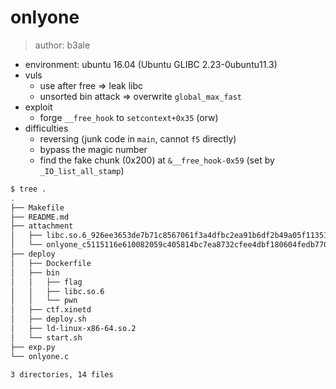 # onlyone

> author: b3ale

- environment: ubuntu 16.04 (Ubuntu GLIBC 2.23-0ubuntu11.3)
- vuls
    - use after free => leak libc
    - unsorted bin attack => overwrite `global_max_fast`
- exploit
    - forge `__free_hook` to `setcontext+0x35` (orw)
- difficulties
    - reversing (junk code in `main`, cannot `f5` directly)
    - bypass the magic number
    - find the fake chunk (0x200) at `&__free_hook-0x59` (set by `_IO_list_all_stamp`)

```bash
$ tree .
.
├── Makefile
├── README.md
├── attachment
│   ├── libc.so.6_926ee3653de7b71c8567061f3a4dfbc2ea91b6df2b49a05f11351fe1addf20cf
│   └── onlyone_c5115116e610082059c405814bc7ea8732cfee4dbf180604fedb770b729a824a
├── deploy
│   ├── Dockerfile
│   ├── bin
│   │   ├── flag
│   │   ├── libc.so.6
│   │   └── pwn
│   ├── ctf.xinetd
│   ├── deploy.sh
│   ├── ld-linux-x86-64.so.2
│   └── start.sh
├── exp.py
└── onlyone.c

3 directories, 14 files
```

